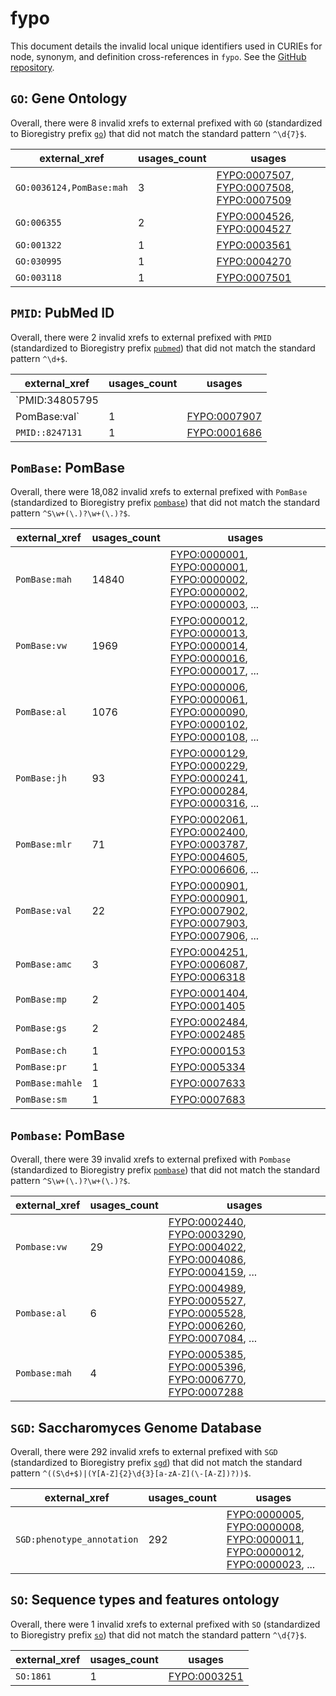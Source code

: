 # fypo

This document details the invalid local unique identifiers used in CURIEs
for node, synonym, and definition cross-references in `fypo`. See the [GitHub repository](https://github.com/pombase/fypo).


## `GO`: Gene Ontology

Overall, there were 8 invalid
xrefs to external prefixed with `GO` (standardized to Bioregistry
prefix [`go`](https://bioregistry.io/go)) that
did not match the standard pattern `^\d{7}$`.

| external_xref            |   usages_count | usages                                                                                                                                                                                |
|--------------------------|----------------|---------------------------------------------------------------------------------------------------------------------------------------------------------------------------------------|
| `GO:0036124,PomBase:mah` |              3 | [FYPO:0007507](http://purl.obolibrary.org/obo/FYPO_0007507), [FYPO:0007508](http://purl.obolibrary.org/obo/FYPO_0007508), [FYPO:0007509](http://purl.obolibrary.org/obo/FYPO_0007509) |
| `GO:006355`              |              2 | [FYPO:0004526](http://purl.obolibrary.org/obo/FYPO_0004526), [FYPO:0004527](http://purl.obolibrary.org/obo/FYPO_0004527)                                                              |
| `GO:001322`              |              1 | [FYPO:0003561](http://purl.obolibrary.org/obo/FYPO_0003561)                                                                                                                           |
| `GO:030995`              |              1 | [FYPO:0004270](http://purl.obolibrary.org/obo/FYPO_0004270)                                                                                                                           |
| `GO:003118`              |              1 | [FYPO:0007501](http://purl.obolibrary.org/obo/FYPO_0007501)                                                                                                                           |

## `PMID`: PubMed ID

Overall, there were 2 invalid
xrefs to external prefixed with `PMID` (standardized to Bioregistry
prefix [`pubmed`](https://bioregistry.io/pubmed)) that
did not match the standard pattern `^\d+$`.

| external_xref   |   usages_count | usages                                                      |
|-----------------|----------------|-------------------------------------------------------------|
| `PMID:34805795
PomBase:val`                 |              1 | [FYPO:0007907](http://purl.obolibrary.org/obo/FYPO_0007907) |
| `PMID::8247131` |              1 | [FYPO:0001686](http://purl.obolibrary.org/obo/FYPO_0001686) |

## `PomBase`: PomBase

Overall, there were 18,082 invalid
xrefs to external prefixed with `PomBase` (standardized to Bioregistry
prefix [`pombase`](https://bioregistry.io/pombase)) that
did not match the standard pattern `^S\w+(\.)?\w+(\.)?$`.

| external_xref   |   usages_count | usages                                                                                                                                                                                                                                                                                                               |
|-----------------|----------------|----------------------------------------------------------------------------------------------------------------------------------------------------------------------------------------------------------------------------------------------------------------------------------------------------------------------|
| `PomBase:mah`   |          14840 | [FYPO:0000001](http://purl.obolibrary.org/obo/FYPO_0000001), [FYPO:0000001](http://purl.obolibrary.org/obo/FYPO_0000001), [FYPO:0000002](http://purl.obolibrary.org/obo/FYPO_0000002), [FYPO:0000002](http://purl.obolibrary.org/obo/FYPO_0000002), [FYPO:0000003](http://purl.obolibrary.org/obo/FYPO_0000003), ... |
| `PomBase:vw`    |           1969 | [FYPO:0000012](http://purl.obolibrary.org/obo/FYPO_0000012), [FYPO:0000013](http://purl.obolibrary.org/obo/FYPO_0000013), [FYPO:0000014](http://purl.obolibrary.org/obo/FYPO_0000014), [FYPO:0000016](http://purl.obolibrary.org/obo/FYPO_0000016), [FYPO:0000017](http://purl.obolibrary.org/obo/FYPO_0000017), ... |
| `PomBase:al`    |           1076 | [FYPO:0000006](http://purl.obolibrary.org/obo/FYPO_0000006), [FYPO:0000061](http://purl.obolibrary.org/obo/FYPO_0000061), [FYPO:0000090](http://purl.obolibrary.org/obo/FYPO_0000090), [FYPO:0000102](http://purl.obolibrary.org/obo/FYPO_0000102), [FYPO:0000108](http://purl.obolibrary.org/obo/FYPO_0000108), ... |
| `PomBase:jh`    |             93 | [FYPO:0000129](http://purl.obolibrary.org/obo/FYPO_0000129), [FYPO:0000229](http://purl.obolibrary.org/obo/FYPO_0000229), [FYPO:0000241](http://purl.obolibrary.org/obo/FYPO_0000241), [FYPO:0000284](http://purl.obolibrary.org/obo/FYPO_0000284), [FYPO:0000316](http://purl.obolibrary.org/obo/FYPO_0000316), ... |
| `PomBase:mlr`   |             71 | [FYPO:0002061](http://purl.obolibrary.org/obo/FYPO_0002061), [FYPO:0002400](http://purl.obolibrary.org/obo/FYPO_0002400), [FYPO:0003787](http://purl.obolibrary.org/obo/FYPO_0003787), [FYPO:0004605](http://purl.obolibrary.org/obo/FYPO_0004605), [FYPO:0006606](http://purl.obolibrary.org/obo/FYPO_0006606), ... |
| `PomBase:val`   |             22 | [FYPO:0000901](http://purl.obolibrary.org/obo/FYPO_0000901), [FYPO:0000901](http://purl.obolibrary.org/obo/FYPO_0000901), [FYPO:0007902](http://purl.obolibrary.org/obo/FYPO_0007902), [FYPO:0007903](http://purl.obolibrary.org/obo/FYPO_0007903), [FYPO:0007906](http://purl.obolibrary.org/obo/FYPO_0007906), ... |
| `PomBase:amc`   |              3 | [FYPO:0004251](http://purl.obolibrary.org/obo/FYPO_0004251), [FYPO:0006087](http://purl.obolibrary.org/obo/FYPO_0006087), [FYPO:0006318](http://purl.obolibrary.org/obo/FYPO_0006318)                                                                                                                                |
| `PomBase:mp`    |              2 | [FYPO:0001404](http://purl.obolibrary.org/obo/FYPO_0001404), [FYPO:0001405](http://purl.obolibrary.org/obo/FYPO_0001405)                                                                                                                                                                                             |
| `PomBase:gs`    |              2 | [FYPO:0002484](http://purl.obolibrary.org/obo/FYPO_0002484), [FYPO:0002485](http://purl.obolibrary.org/obo/FYPO_0002485)                                                                                                                                                                                             |
| `PomBase:ch`    |              1 | [FYPO:0000153](http://purl.obolibrary.org/obo/FYPO_0000153)                                                                                                                                                                                                                                                          |
| `PomBase:pr`    |              1 | [FYPO:0005334](http://purl.obolibrary.org/obo/FYPO_0005334)                                                                                                                                                                                                                                                          |
| `PomBase:mahle` |              1 | [FYPO:0007633](http://purl.obolibrary.org/obo/FYPO_0007633)                                                                                                                                                                                                                                                          |
| `PomBase:sm`    |              1 | [FYPO:0007683](http://purl.obolibrary.org/obo/FYPO_0007683)                                                                                                                                                                                                                                                          |

## `Pombase`: PomBase

Overall, there were 39 invalid
xrefs to external prefixed with `Pombase` (standardized to Bioregistry
prefix [`pombase`](https://bioregistry.io/pombase)) that
did not match the standard pattern `^S\w+(\.)?\w+(\.)?$`.

| external_xref   |   usages_count | usages                                                                                                                                                                                                                                                                                                               |
|-----------------|----------------|----------------------------------------------------------------------------------------------------------------------------------------------------------------------------------------------------------------------------------------------------------------------------------------------------------------------|
| `Pombase:vw`    |             29 | [FYPO:0002440](http://purl.obolibrary.org/obo/FYPO_0002440), [FYPO:0003290](http://purl.obolibrary.org/obo/FYPO_0003290), [FYPO:0004022](http://purl.obolibrary.org/obo/FYPO_0004022), [FYPO:0004086](http://purl.obolibrary.org/obo/FYPO_0004086), [FYPO:0004159](http://purl.obolibrary.org/obo/FYPO_0004159), ... |
| `Pombase:al`    |              6 | [FYPO:0004989](http://purl.obolibrary.org/obo/FYPO_0004989), [FYPO:0005527](http://purl.obolibrary.org/obo/FYPO_0005527), [FYPO:0005528](http://purl.obolibrary.org/obo/FYPO_0005528), [FYPO:0006260](http://purl.obolibrary.org/obo/FYPO_0006260), [FYPO:0007084](http://purl.obolibrary.org/obo/FYPO_0007084), ... |
| `Pombase:mah`   |              4 | [FYPO:0005385](http://purl.obolibrary.org/obo/FYPO_0005385), [FYPO:0005396](http://purl.obolibrary.org/obo/FYPO_0005396), [FYPO:0006770](http://purl.obolibrary.org/obo/FYPO_0006770), [FYPO:0007288](http://purl.obolibrary.org/obo/FYPO_0007288)                                                                   |

## `SGD`: Saccharomyces Genome Database

Overall, there were 292 invalid
xrefs to external prefixed with `SGD` (standardized to Bioregistry
prefix [`sgd`](https://bioregistry.io/sgd)) that
did not match the standard pattern `^((S\d+$)|(Y[A-Z]{2}\d{3}[a-zA-Z](\-[A-Z])?))$`.

| external_xref              |   usages_count | usages                                                                                                                                                                                                                                                                                                               |
|----------------------------|----------------|----------------------------------------------------------------------------------------------------------------------------------------------------------------------------------------------------------------------------------------------------------------------------------------------------------------------|
| `SGD:phenotype_annotation` |            292 | [FYPO:0000005](http://purl.obolibrary.org/obo/FYPO_0000005), [FYPO:0000008](http://purl.obolibrary.org/obo/FYPO_0000008), [FYPO:0000011](http://purl.obolibrary.org/obo/FYPO_0000011), [FYPO:0000012](http://purl.obolibrary.org/obo/FYPO_0000012), [FYPO:0000023](http://purl.obolibrary.org/obo/FYPO_0000023), ... |

## `SO`: Sequence types and features ontology

Overall, there were 1 invalid
xrefs to external prefixed with `SO` (standardized to Bioregistry
prefix [`so`](https://bioregistry.io/so)) that
did not match the standard pattern `^\d{7}$`.

| external_xref   |   usages_count | usages                                                      |
|-----------------|----------------|-------------------------------------------------------------|
| `SO:1861`       |              1 | [FYPO:0003251](http://purl.obolibrary.org/obo/FYPO_0003251) |

